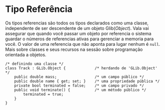 # Tipo Referência

Os tipos referencias são todos os tipos declarados como uma classe, independente de ser descendente de um objeto Glib(_Object_). Vala vai assegurar que quando você passar um objeto por referencia o sistema guardar o números de referencias ativas para gerenciar a memoria para você. O valor de uma referencia que não aponta para lugar nenhum é `null`. Mais sobre classes e seus recursos na sessão sobre programação orientada a objetos.

```vala
/* definindo uma classe */
class Track : GLib.Object {             /* herdando de 'GLib.Object' */
    public double mass;                 /* um campo público */
    public double name { get; set; }    /* uma propriedade pública */
    private bool terminated = false;    /* um campo privado */
    public void terminate() {           /* um método público */
        terminated = true;
    }
}
```
